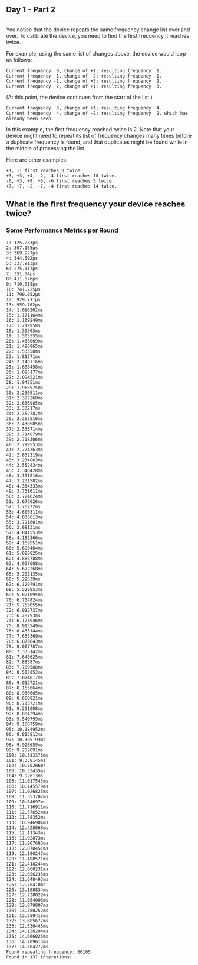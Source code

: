 ## Day 1 - Part 2
---
You notice that the device repeats the same frequency change list over and over. To calibrate the device, you need to find the first frequency it reaches twice.

For example, using the same list of changes above, the device would loop as follows:
```
Current frequency  0, change of +1; resulting frequency  1.
Current frequency  1, change of -2; resulting frequency -1.
Current frequency -1, change of +3; resulting frequency  2.
Current frequency  2, change of +1; resulting frequency  3.
```
(At this point, the device continues from the start of the list.)
```
Current frequency  3, change of +1; resulting frequency  4.
Current frequency  4, change of -2; resulting frequency  2, which has already been seen.
```
In this example, the first frequency reached twice is 2. Note that your device might need to repeat its list of frequency changes many times before a duplicate frequency is found, and that duplicates might be found while in the middle of processing the list.


Here are other examples:
```
+1, -1 first reaches 0 twice.
+3, +3, +4, -2, -4 first reaches 10 twice.
-6, +3, +8, +5, -6 first reaches 5 twice.
+7, +7, -2, -7, -4 first reaches 14 twice.
```
What is the first frequency your device reaches twice?
---
### Some Performance Metrics per Round
```
1: 125.233µs
2: 307.155µs
3: 369.927µs
4: 344.592µs
5: 337.913µs
6: 275.117µs
7: 351.54µs
8: 411.876µs
9: 710.018µs
10: 741.725µs
11: 790.052µs
12: 929.711µs
13: 959.762µs
14: 1.096262ms
15: 1.171164ms
16: 1.169249ms
17: 1.21995ms
18: 1.30363ms
19: 1.505555ms
20: 1.466069ms
21: 1.496965ms
22: 1.53358ms
23: 1.81271ms
24: 2.149716ms
25: 1.888458ms
26: 1.895177ms
27: 2.094521ms
28: 1.94251ms
29: 1.968575ms
30: 2.250511ms
31: 2.395268ms
32: 2.636985ms
33: 2.33217ms
34: 2.352787ms
35: 2.363516ms
36: 2.430585ms
37: 2.536714ms
38: 3.714679ms
39: 2.718306ms
40: 2.799553ms
41: 2.774763ms
42: 2.852219ms
43: 3.234863ms
44: 3.552434ms
45: 3.340428ms
46: 3.151816ms
47: 3.231582ms
48: 4.334333ms
49: 3.731611ms
50: 3.724624ms
51: 3.676026ms
52: 3.76222ms
53: 4.600311ms
54: 4.033613ms
55: 3.791601ms
56: 3.98131ms
57: 4.841553ms
58: 4.182366ms
59: 4.169551ms
60: 5.690464ms
61: 5.086825ms
62: 4.886788ms
63: 4.957608ms
64: 5.672268ms
65: 5.202135ms
66: 5.29539ms
67: 6.129791ms
68: 5.529853ms
69: 5.821095ms
70: 6.704824ms
71: 5.753055ms
72: 6.912737ms
73: 6.28793ms
74: 6.123946ms
75: 8.913549ms
76: 6.433144ms
77: 7.633369ms
78: 6.879643ms
79: 8.007787ms
80: 7.335142ms
81: 7.648625ms
82: 7.88587ms
83: 7.700588ms
84: 8.503053ms
85: 7.874817ms
86: 9.012721ms
87: 8.155664ms
88: 8.930665ms
89: 8.660821ms
90: 8.713721ms
91: 9.291008ms
92: 8.884294ms
93: 9.540799ms
94: 9.100759ms
95: 10.184952ms
96: 8.813813ms
97: 10.305193ms
98: 9.928659ms
99: 9.282891ms
100: 10.383376ms
101: 9.338145ms
102: 10.70206ms
103: 10.33435ms
104: 9.92613ms
105: 11.017543ms
106: 10.145579ms
107: 11.026825ms
108: 11.353707ms
109: 10.64697ms
110: 11.716911ms
111: 12.576524ms
112: 11.78352ms
113: 10.946904ms
114: 12.428068ms
115: 12.11343ms
116: 11.92873ms
117: 11.907683ms
118: 12.878451ms
119: 12.180247ms
120: 11.498571ms
121: 12.418244ms
122: 12.660231ms
123: 12.656235ms
124: 11.648493ms
125: 12.78418ms
126: 13.108834ms
127: 12.728022ms
128: 11.954906ms
129: 12.879807ms
130: 13.380252ms
131: 13.550415ms
132: 13.685677ms
133: 12.530445ms
134: 14.138294ms
135: 14.666025ms
136: 14.209613ms
137: 14.304277ms
Found repeating frequency: 66105
Found in 137 interations!
```